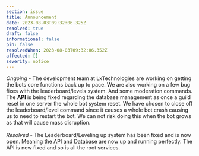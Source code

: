 ```yaml
---
section: issue
title: Announcement
date: 2023-08-03T09:32:06.325Z
resolved: true
draft: false
informational: false
pin: false
resolvedWhen: 2023-08-03T09:32:06.352Z
affected: []
severity: notice
---
```

*O﻿ngoing -* The development team at LxTechnologies are working on getting the bots core functions back up to pace. We are also working on a few bug fixes with the leaderboard/levels system. And some moderation commands. The **API** is being fixed regarding the database management as once a guild reset in one server the whole bot system reset. We have chosen to close off the leaderboard/level command since it causes a whole bot crash causing us to need to restart the bot. We can not risk doing this when the bot grows as that will cause mass disruption.\
\
*Resolved* - The Leaderboard/Leveling up system has been fixed and is now open. Meaning the API and Database are now up and running perfectly. The API is now fixed and so is all the root services.